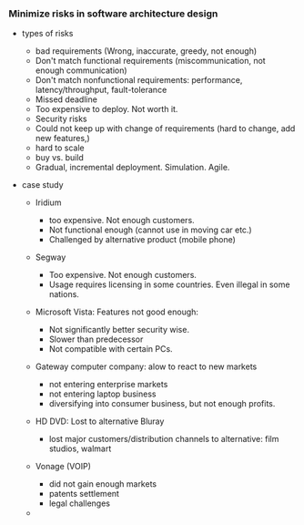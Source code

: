 ### Minimize risks in software architecture design
* types of risks
    * bad requirements (Wrong, inaccurate, greedy, not enough)
    * Don't match functional requirements (miscommunication, not enough communication)
    * Don't match nonfunctional requirements: performance, latency/throughput, fault-tolerance
    * Missed deadline
    * Too expensive to deploy. Not worth it.
    * Security risks
    * Could not keep up with change of requirements (hard to change, add new features,)
    * hard to scale
    * buy vs. build
    * Gradual, incremental deployment. Simulation. Agile.

* case study
    * Iridium
        * too expensive. Not enough customers.
        * Not functional enough (cannot use in moving car etc.)
        * Challenged by alternative product (mobile phone)

    * Segway
        * Too expensive. Not enough customers.
        * Usage requires licensing in some countries. Even illegal in some nations.

    * Microsoft Vista: Features not good enough:
        * Not significantly better security wise.
        * Slower than predecessor
        * Not compatible with certain PCs.

    * Gateway computer company: alow to react to new markets
        * not entering enterprise markets
        * not entering laptop business
        * diversifying into consumer business, but not enough profits.

    * HD DVD: Lost to alternative Bluray
        * lost major customers/distribution channels to alternative: film studios, walmart

    * Vonage (VOIP)
        * did not gain enough markets
        * patents settlement
        * legal challenges

    * 
